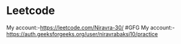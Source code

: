 # Leetcode
My account:-https://leetcode.com/Niravra-30/
#GFG
My account:-https://auth.geeksforgeeks.org/user/niravrabaksi10/practice
